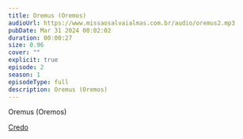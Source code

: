 ```yaml
---
title: Oremus (Oremos)
audioUrl: https://www.missaosalvaialmas.com.br/audio/oremus2.mp3
pubDate: Mar 31 2024 00:02:02
duration: 00:00:27
size: 0.96
cover: ""
explicit: true
episode: 2
season: 1
episodeType: full
description: Oremus (Oremos)
---
```

Oremus (Oremos)


<div class="text-center mt-16">
  <a class="btn btn-accent mt-9" href="/episode/10post">Credo</a>
</div>